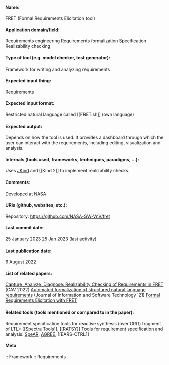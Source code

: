 #### Name:
FRET (Formal Requirements Elicitation tool)

#### Application domain/field:
Requirements engineering
Requirements formalization
Specification
Realizability checking

#### Type of tool (e.g. model checker, test generator):
Framework for writing and analyzing requirements

#### Expected input thing:
Requirements

#### Expected input format:
Restricted natural language called [[FRETish]] (own language)

#### Expected output:
Depends on how the tool is used.
It provides a dashboard through which the user can interact with the requirements, including editing, visualization and analysis.

#### Internals (tools used, frameworks, techniques, paradigms, ...):
Uses [JKind](../../Tools/Checkers/JKind.md) and [[Kind 2]] to implement realizability checks.

#### Comments:
Developed at NASA

#### URIs (github, websites, etc.):
Repository: https://github.com/NASA-SW-VnV/fret

#### Last commit date:
25 January 2023
25 Jan 2023 (last activity)

#### Last publication date:
6 August 2022

#### List of related papers:
[Capture, Analyze, Diagnose: Realizability Checking of Requirements in FRET](https://doi.org/10.1007/978-3-031-13188-2_24) (CAV 2022)
[Automated formalization of structured natural language requirements](https://doi.org/10.1016/j.infsof.2021.106590) (Journal of Information and Software Technology '21)
[Formal Requirements Elicitation with FRET](https://ntrs.nasa.gov/citations/20200001989)

#### Related tools (tools mentioned or compared to in the paper):
Requirement specification tools for reactive synthesis (over GR(1) fragment of LTL): [[Spectra Tools]], [[RATSY]]
Tools for requirement specification and analysis: [SpeAR](SpeAR.md), [AGREE](../../Tools/Checkers/AGREE.md), [[EARS-CTRL]]

#### Meta
:: Framework
:: Requirements
